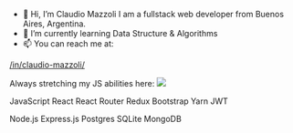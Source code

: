 - 👋 Hi, I’m Claudio Mazzoli
  I am a fullstack web developer from Buenos Aires, Argentina.
- 🌱 I’m currently learning Data Structure & Algorithms
- 📫 You can reach me at:
<a href="https://www.linkedin.com/in/claudio-mazzoli/">
  /in/claudio-mazzoli/
</a> 


Always stretching my JS abilities here: 
<a href="https://www.codewars.com/users/cmzluna/">
  <img src="https://www.codewars.com/users/cmzluna/badges/small">
</a> 


JavaScript React React Router Redux Bootstrap Yarn JWT

Node.js Express.js Postgres SQLite MongoDB


<!---
cmzluna/cmzluna is a ✨ special ✨ repository because its `README.md` (this file) appears on your GitHub profile.
You can click the Preview link to take a look at your changes.
--->
